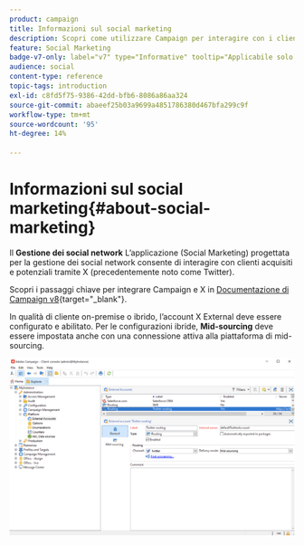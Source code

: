 ```yaml
---
product: campaign
title: Informazioni sul social marketing
description: Scopri come utilizzare Campaign per interagire con i clienti tramite Twitter
feature: Social Marketing
badge-v7-only: label="v7" type="Informative" tooltip="Applicabile solo a Campaign Classic v7"
audience: social
content-type: reference
topic-tags: introduction
exl-id: c8fd5f75-9386-42dd-bfb6-8086a86aa324
source-git-commit: abaeef25b03a9699a4851786380d467bfa299c9f
workflow-type: tm+mt
source-wordcount: '95'
ht-degree: 14%

---
```


# Informazioni sul social marketing{#about-social-marketing}

Il **Gestione dei social network** L’applicazione (Social Marketing) progettata per la gestione dei social network consente di interagire con clienti acquisiti e potenziali tramite X (precedentemente noto come Twitter).

Scopri i passaggi chiave per integrare Campaign e X in [Documentazione di Campaign v8](https://experienceleague.adobe.com/docs/campaign/campaign-v8/connect/ac-tw.html?lang=it){target="_blank"}.

In qualità di cliente on-premise o ibrido, l’account X External deve essere configurato e abilitato. Per le configurazioni ibride, **Mid-sourcing** deve essere impostata anche con una connessione attiva alla piattaforma di mid-sourcing.

![](assets/tw-external-account.png)
